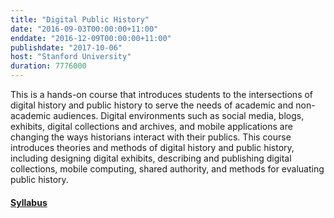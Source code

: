```yaml
---
title: "Digital Public History"
date: "2016-09-03T00:00:00+11:00"
enddate: "2016-12-09T00:00:00+11:00"
publishdate: "2017-10-06"
host: "Stanford University"
duration: 7776000
---
```


This is a hands-on course that introduces students to the intersections of digital history and public history to serve the needs of academic and non-academic audiences. Digital environments such as social media, blogs, exhibits, digital collections and archives, and mobile applications are changing the ways historians interact with their publics. This course introduces theories and methods of digital history and public history, including designing digital exhibits, describing and publishing digital collections, mobile computing, shared authority, and methods for evaluating public history.

#### [Syllabus](http://jasonheppler.org/courses/dph.2016/)
